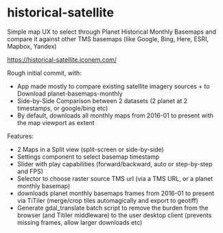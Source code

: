 # historical-satellite

Simple map UX to select through Planet Historical Monthly Basemaps and compare it against other TMS basemaps (like Google, Bing, Here, ESRI, Mapbox, Yandex)

https://historical-satellite.iconem.com/

Rough initial commit, with:

- App made mostly to compare existing satellite imagery sources + to Download planet-basemaps-monthly
- Side-by-Side Comparison between 2 datasets (2 planet at 2 timestamps, or google/bing etc)
- By default, downloads all monthly maps from 2016-01 to present with the map viewport as extent

Features:

- 2 Maps in a Split view (split-screen or side-by-side)
- Settings component to select basemap timestamp
- Slider with play capabilities (forward/backward, auto or step-by-step and FPS)
- Selector to choose raster source TMS url (via a TMS URL, or a planet monthly basemap)
- downloads planet monthly basemaps frames from 2016-01 to present via TiTiler (merge/crop tiles automagically and export to geotiff)
- Generate gdal_translate batch script to remove the burden from the browser (and Titiler middleware) to the user desktop client (prevents missing frames, allow larger downloads etc)
